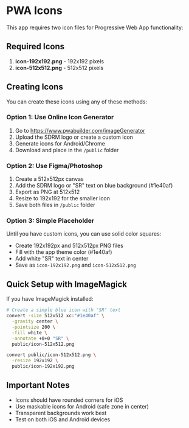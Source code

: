 # PWA Icons

This app requires two icon files for Progressive Web App functionality:

## Required Icons

1. **icon-192x192.png** - 192x192 pixels
2. **icon-512x512.png** - 512x512 pixels

## Creating Icons

You can create these icons using any of these methods:

### Option 1: Use Online Icon Generator
1. Go to https://www.pwabuilder.com/imageGenerator
2. Upload the SDRM logo or create a custom icon
3. Generate icons for Android/Chrome
4. Download and place in the `/public` folder

### Option 2: Use Figma/Photoshop
1. Create a 512x512px canvas
2. Add the SDRM logo or "SR" text on blue background (#1e40af)
3. Export as PNG at 512x512
4. Resize to 192x192 for the smaller icon
5. Save both files in `/public` folder

### Option 3: Simple Placeholder
Until you have custom icons, you can use solid color squares:
- Create 192x192px and 512x512px PNG files
- Fill with the app theme color (#1e40af)
- Add white "SR" text in center
- Save as `icon-192x192.png` and `icon-512x512.png`

## Quick Setup with ImageMagick

If you have ImageMagick installed:

```bash
# Create a simple blue icon with "SR" text
convert -size 512x512 xc:"#1e40af" \
  -gravity center \
  -pointsize 200 \
  -fill white \
  -annotate +0+0 "SR" \
  public/icon-512x512.png

convert public/icon-512x512.png \
  -resize 192x192 \
  public/icon-192x192.png
```

## Important Notes

- Icons should have rounded corners for iOS
- Use maskable icons for Android (safe zone in center)
- Transparent backgrounds work best
- Test on both iOS and Android devices

